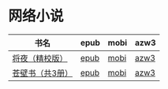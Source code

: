 # 网络小说

| 书名 | epub | mobi | azw3 |
| --- | --- | --- | --- |
| [将夜（精校版）](http://ct.dalanmei.com/f/31084289-572122135-6b3c2a) | [epub](http://ct.dalanmei.com/f/31084289-572122135-6b3c2a) | [mobi](http://ct.dalanmei.com/f/31084289-571637873-0d8267) | [azw3](http://ct.dalanmei.com/f/31084289-572183332-60f91c) |
| [苍壁书（共3册）](http://ct.dalanmei.com/f/31084289-571806973-35802b) | [epub](http://ct.dalanmei.com/f/31084289-571806973-35802b) | [mobi](http://ct.dalanmei.com/f/31084289-571538827-6b50c7) | [azw3](http://ct.dalanmei.com/f/31084289-572195981-2ac020) |
